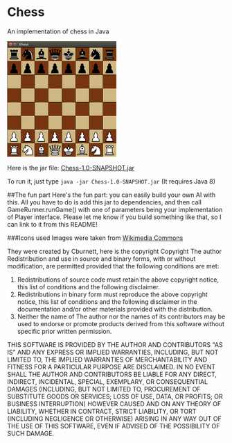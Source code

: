 # Chess
An implementation of chess in Java


<img src="Chess_screenshot.png" width="50%" height="50%"/>


Here is the jar file: 
[Chess-1.0-SNAPSHOT.jar](https://github.com/ilinum/Chess/raw/master/Chess-1.0-SNAPSHOT.jar)

To run it, just type `java -jar Chess-1.0-SNAPSHOT.jar`
(It requires Java 8)


##The fun part
Here's the fun part: you can easily build your own AI with this. All you have to do is add this jar to dependencies, and then call GameRunner.runGame() with one of parameters being your implementation of Player interface. 
Please let me know if you build something like that, so I can link to it from this README!

###Icons used
Images were taken from [Wikimedia Commons](https://commons.wikimedia.org)

They were created by Cburnett, here is the copyright
Copyright The author
Redistribution and use in source and binary forms, with or without modification, are permitted provided that the following conditions are met:

1. Redistributions of source code must retain the above copyright notice, this list of conditions and the following disclaimer.
2. Redistributions in binary form must reproduce the above copyright notice, this list of conditions and the following disclaimer in the documentation and/or other materials provided with the distribution.
3. Neither the name of The author nor the names of its contributors may be used to endorse or promote products derived from this software without specific prior written permission.

THIS SOFTWARE IS PROVIDED BY THE AUTHOR AND CONTRIBUTORS "AS IS" AND ANY EXPRESS OR IMPLIED WARRANTIES, INCLUDING, BUT NOT LIMITED TO, THE IMPLIED WARRANTIES OF MERCHANTABILITY AND FITNESS FOR A PARTICULAR PURPOSE ARE DISCLAIMED. IN NO EVENT SHALL THE AUTHOR AND CONTRIBUTORS BE LIABLE FOR ANY DIRECT, INDIRECT, INCIDENTAL, SPECIAL, EXEMPLARY, OR CONSEQUENTIAL DAMAGES (INCLUDING, BUT NOT LIMITED TO, PROCUREMENT OF SUBSTITUTE GOODS OR SERVICES; LOSS OF USE, DATA, OR PROFITS; OR BUSINESS INTERRUPTION) HOWEVER CAUSED AND ON ANY THEORY OF LIABILITY, WHETHER IN CONTRACT, STRICT LIABILITY, OR TORT (INCLUDING NEGLIGENCE OR OTHERWISE) ARISING IN ANY WAY OUT OF THE USE OF THIS SOFTWARE, EVEN IF ADVISED OF THE POSSIBILITY OF SUCH DAMAGE.
